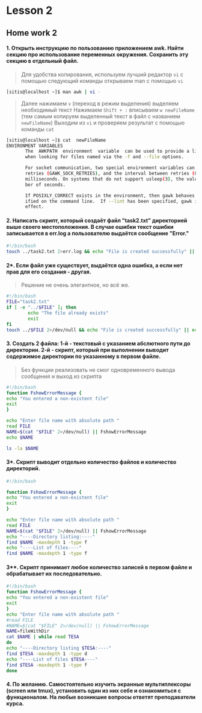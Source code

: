 # Lesson 2

## Home work 2

#### 1. Открыть инструкцию по пользованию приложением awk. Найти секцию про использование переменных окружения. Сохранить эту секцию в отдельный файл.

> Для удобства копирования, используем лучший редактор `vi` с помощью следующий команды открываем man с помощью `vi`
```bash
[sitis@localhost ~]$ man awk | vi -
```
> Далее нажимаем `v` (переход в режим выделения) выделяем необходимый текст 
> Нажимаем `Shift + :` вписываем `w newFileName` (тем самым копируем выделенный текст в файл с названием `newFileName`)
> Выходим из `vi` и проверяем результат с помощью команды `cat`
```bash
[sitis@localhost ~]$ cat  newFileName
ENVIRONMENT VARIABLES
       The  AWKPATH  environment  variable  can be used to provide a list of directories that gawk searches
       when looking for files named via the -f and --file options.

       For socket communication, two special environment variables can be used to  control  the  number  of
       retries (GAWK_SOCK_RETRIES), and the interval between retries (GAWK_MSEC_SLEEP).  The interval is in
       milliseconds. On systems that do not support usleep(3), the value is rounded up to an integral  num‐
       ber of seconds.

       If POSIXLY_CORRECT exists in the environment, then gawk behaves exactly as if --posix had been spec‐
       ified on the command line.  If --lint has been specified, gawk issues  a  warning  message  to  this
       effect.
```

#### 2. Написать скрипт, который создаёт файл "task2.txt" директорией выше своего местоположения. В случае ошибки текст ошибки записывается в err.log а пользователю выдаётся сообщение "Error."

```bash
#!/bin/bash
touch ../task2.txt 2>err.log && echo "File is created successfully" || echo "Error."
```

#### 2*. Если файл уже существует, выдаётся одна ошибка, а если нет прав для его создания - другая.
> Решение не очень элегантное, но всё же.

```bash
#!/bin/bash
FILE="task2.txt"
if [ -e "../$FILE" ]; then
        echo "The file already exists"
        exit
fi
touch ../$FILE 2>/dev/null && echo "File is created successfully" || echo "Permission denied"
```

#### 3. Создать 2 файла: 1-й - текстовый с указанием абслютного пути до директории. 2-й - скрипт, который при выполнении выводит содержимое директории по указанному в первом файле.
> Без функции реализовать не смог одновременного вывода сообщения и выход из скрипта 
```bash
#!/bin/bash
function FshowErrorMessage {
echo "You entered a non-existent file"
exit
}

echo "Enter file name with absolute path "
read FILE
NAME=$(cat "$FILE" 2>/dev/null) || FshowErrorMessage
echo $NAME

ls -la $NAME
```

#### 3*. Скрипт выводит отдельно количество файлов и количество директорий.
```bash
#!/bin/bash

function FshowErrorMessage {
echo "You entered a non-existent file"
exit
}

echo "Enter file name with absolute path "
read FILE
NAME=$(cat "$FILE" 2>/dev/null) || FshowErrorMessage
echo "----Directory listing:----"
find $NAME -maxdepth 1 -type f
echo "----List of files----"
find $NAME -maxdepth 1 -type f
```


#### 3**. Скрипт принимает любое количество записей в первом файле и обрабатывает их последовательно.

```bash
#!/bin/bash
function FshowErrorMessage {
echo "You entered a non-existent file"
exit
}
echo "Enter file name with absolute path "
#read FILE
#NAME=$(cat "$FILE" 2>/dev/null) || FshowErrorMessage
NAME=fileWithDir
cat $NAME | while read TESA
do
echo "----Directory listing $TESA:----"
find $TESA -maxdepth 1 -type d
echo "----List of files $TESA----"
find $TESA -maxdepth 1 -type f
done

```

#### 4. По желанию. Самостоятельно изучить экранные мультиплексоры (screen или tmux), установить один из них себе и ознакомиться с функционалом. На любые возникшие вопросы ответят преподаватели курса.
